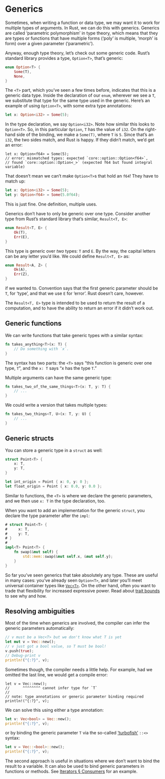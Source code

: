 # Generics

Sometimes, when writing a function or data type, we may want it to work for
multiple types of arguments. In Rust, we can do this with generics.
Generics are called ‘parametric polymorphism’ in type theory,
which means that they are types or functions that have multiple forms (‘poly’
is multiple, ‘morph’ is form) over a given parameter (‘parametric’).

Anyway, enough type theory, let’s check out some generic code. Rust’s
standard library provides a type, `Option<T>`, that’s generic:

```rust
enum Option<T> {
    Some(T),
    None,
}
```

The `<T>` part, which you’ve seen a few times before, indicates that this is
a generic data type. Inside the declaration of our `enum`, wherever we see a `T`,
we substitute that type for the same type used in the generic. Here’s an
example of using `Option<T>`, with some extra type annotations:

```rust
let x: Option<i32> = Some(5);
```

In the type declaration, we say `Option<i32>`. Note how similar this looks to
`Option<T>`. So, in this particular `Option`, `T` has the value of `i32`. On
the right-hand side of the binding, we make a `Some(T)`, where `T` is `5`.
Since that’s an `i32`, the two sides match, and Rust is happy. If they didn’t
match, we’d get an error:

```rust,ignore
let x: Option<f64> = Some(5);
// error: mismatched types: expected `core::option::Option<f64>`,
// found `core::option::Option<_>` (expected f64 but found integral variable)
```

That doesn’t mean we can’t make `Option<T>`s that hold an `f64`! They have
to match up:

```rust
let x: Option<i32> = Some(5);
let y: Option<f64> = Some(5.0f64);
```

This is just fine. One definition, multiple uses.

Generics don’t have to only be generic over one type. Consider another type from Rust’s standard library that’s similar, `Result<T, E>`:

```rust
enum Result<T, E> {
    Ok(T),
    Err(E),
}
```

This type is generic over _two_ types: `T` and `E`. By the way, the capital letters
can be any letter you’d like. We could define `Result<T, E>` as:

```rust
enum Result<A, Z> {
    Ok(A),
    Err(Z),
}
```

if we wanted to. Convention says that the first generic parameter should be
`T`, for ‘type’, and that we use `E` for ‘error’. Rust doesn’t care, however.

The `Result<T, E>` type is intended to be used to return the result of a
computation, and to have the ability to return an error if it didn’t work out.

## Generic functions

We can write functions that take generic types with a similar syntax:

```rust
fn takes_anything<T>(x: T) {
    // Do something with `x`.
}
```

The syntax has two parts: the `<T>` says “this function is generic over one
type, `T`”, and the `x: T` says “x has the type `T`.”

Multiple arguments can have the same generic type:

```rust
fn takes_two_of_the_same_things<T>(x: T, y: T) {
    // ...
}
```

We could write a version that takes multiple types:

```rust
fn takes_two_things<T, U>(x: T, y: U) {
    // ...
}
```

## Generic structs

You can store a generic type in a `struct` as well:

```rust
struct Point<T> {
    x: T,
    y: T,
}

let int_origin = Point { x: 0, y: 0 };
let float_origin = Point { x: 0.0, y: 0.0 };
```

Similar to functions, the `<T>` is where we declare the generic parameters,
and we then use `x: T` in the type declaration, too.

When you want to add an implementation for the generic `struct`, you
declare the type parameter after the `impl`:

```rust
# struct Point<T> {
#     x: T,
#     y: T,
# }
#
impl<T> Point<T> {
    fn swap(&mut self) {
        std::mem::swap(&mut self.x, &mut self.y);
    }
}
```

So far you’ve seen generics that take absolutely any type. These are useful in
many cases: you’ve already seen `Option<T>`, and later you’ll meet universal
container types like [`Vec<T>`][Vec]. On the other hand, often you want to
trade that flexibility for increased expressive power. Read about [trait
bounds][traits] to see why and how.

## Resolving ambiguities

Most of the time when generics are involved, the compiler can infer the
generic parameters automatically:

```rust
// v must be a Vec<T> but we don't know what T is yet
let mut v = Vec::new();
// v just got a bool value, so T must be bool!
v.push(true);
// Debug-print v
println!("{:?}", v);
```

Sometimes though, the compiler needs a little help. For example, had we
omitted the last line, we would get a compile error:

```rust,ignore
let v = Vec::new();
//      ^^^^^^^^ cannot infer type for `T`
//
// note: type annotations or generic parameter binding required
println!("{:?}", v);
```

We can solve this using either a type annotation:

```rust
let v: Vec<bool> = Vec::new();
println!("{:?}", v);
```

or by binding the generic parameter `T` via the so-called
[‘turbofish’][turbofish] `::<>` syntax:

```rust
let v = Vec::<bool>::new();
println!("{:?}", v);
```

The second approach is useful in situations where we don’t want to bind the
result to a variable. It can also be used to bind generic parameters in
functions or methods. See [Iterators § Consumers](iterators.html#consumers)
for an example.

[traits]: traits.html
[Vec]: ../../std/vec/struct.Vec.html
[turbofish]: ../../std/iter/trait.Iterator.html#method.collect
